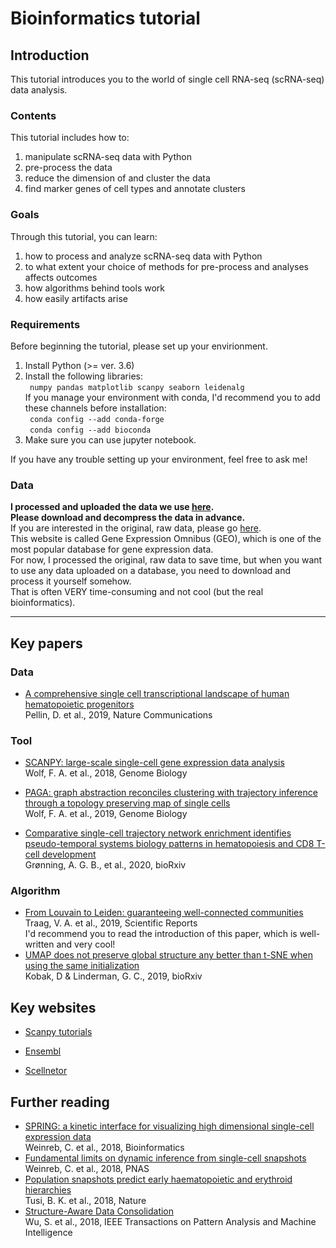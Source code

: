 # Bioinformatics tutorial
## Introduction
This tutorial introduces you to the world of single cell RNA-seq (scRNA-seq) data analysis.   

### Contents
This tutorial includes how to:
1. manipulate scRNA-seq data with Python
2. pre-process the data
3. reduce the dimension of and cluster the data
4. find marker genes of cell types and annotate clusters

### Goals  
Through this tutorial, you can learn:  
1. how to process and analyze scRNA-seq data with Python   
2. to what extent your choice of methods for pre-process and analyses affects outcomes
3. how algorithms behind tools work  
4. how easily artifacts arise  

### Requirements  
Before beginning the tutorial, please set up your envirionment.  
1. Install Python (>= ver. 3.6)
2. Install the following libraries:  
` numpy pandas matplotlib scanpy seaborn leidenalg`    
If you manage your environment with conda, I'd recommend you to add these channels before installation:  
` conda config --add conda-forge`  
` conda config --add bioconda` 
3. Make sure you can use jupyter notebook. 

If you have any trouble setting up your environment, feel free to ask me!

### Data
**I processed and uploaded the data we use [here](https://drive.google.com/drive/u/1/folders/17x4THurk7woJsXdYMadzTPBHBCaYzQ7w).**  
**Please download and decompress the data in advance.**  
If you are interested in the original, raw data, please go [here](https://www.ncbi.nlm.nih.gov/geo/query/acc.cgi?acc=GSE117498).  
This website is called Gene Expression Omnibus (GEO), which is one of the most popular database for gene expression data.  
For now, I processed the original, raw data to save time, but when you want to use any data uploaded on a database, you need to download and process it yourself somehow.  
That is often VERY time-consuming and not cool (but the real bioinformatics).  


---  

## Key papers
### Data

* [A comprehensive single cell transcriptional landscape of human hematopoietic progenitors](https://www.nature.com/articles/s41467-019-10291-0)  
Pellin, D. et al., 2019, Nature Communications  

### Tool

* [SCANPY: large-scale single-cell gene expression data analysis](https://genomebiology.biomedcentral.com/articles/10.1186/s13059-017-1382-0)  
Wolf, F. A. et al., 2018, Genome Biology

* [PAGA: graph abstraction reconciles clustering with trajectory inference through a topology preserving map of single cells](https://genomebiology.biomedcentral.com/articles/10.1186/s13059-019-1663-x)  
Wolf, F. A. et al., 2019, Genome Biology  

* [Comparative single-cell trajectory network enrichment identifies pseudo-temporal systems biology patterns in hematopoiesis and CD8 T-cell development](https://www.biorxiv.org/content/10.1101/2020.04.02.021295v3)  
Grønning, A. G. B., et al., 2020, bioRxiv  

### Algorithm  

* [From Louvain to Leiden: guaranteeing well-connected communities](https://www.nature.com/articles/s41598-019-41695-z)  
Traag, V. A. et al., 2019, Scientific Reports  
I'd recommend you to read the introduction of this paper, which is well-written and very cool!  
* [UMAP does not preserve global structure any better than t-SNE when using the same initialization](https://www.biorxiv.org/content/10.1101/2019.12.19.877522v1)  
Kobak, D & Linderman, G. C., 2019, bioRxiv 

## Key websites

* [Scanpy tutorials](https://scanpy-tutorials.readthedocs.io/en/latest/index.html)

* [Ensembl](https://asia.ensembl.org/)  
* [Scellnetor](https://exbio.wzw.tum.de/scellnetor//)

## Further reading
* [SPRING: a kinetic interface for visualizing high dimensional single-cell expression data](https://academic.oup.com/bioinformatics/article/34/7/1246/4708233)  
Weinreb, C. et al., 2018, Bioinformatics  
* [Fundamental limits on dynamic inference from single-cell snapshots](https://www.pnas.org/content/115/10/E2467)  
Weinreb, C. et al., 2018, PNAS  
* [Population snapshots predict early haematopoietic and erythroid hierarchies](https://www.nature.com/articles/nature25741)  
Tusi, B. K. et al., 2018, Nature  
* [Structure-Aware Data Consolidation](https://ieeexplore.ieee.org/document/8046026)  
Wu, S. et al., 2018, IEEE Transactions on Pattern Analysis and Machine Intelligence
